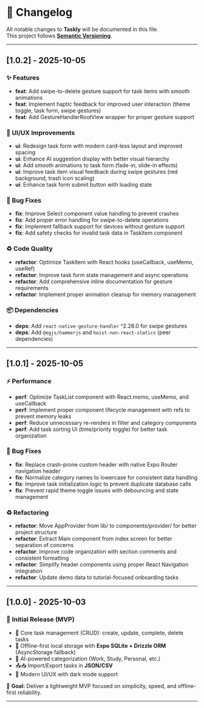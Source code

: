 # 📑 Changelog

All notable changes to **Taskly** will be documented in this file.  
This project follows **[Semantic Versioning](https://semver.org/)**.

---

## [1.0.2] - 2025-10-05
### ✨ Features
- **feat**: Add swipe-to-delete gesture support for task items with smooth animations
- **feat**: Implement haptic feedback for improved user interaction (theme toggle, task form, swipe gestures)
- **feat**: Add GestureHandlerRootView wrapper for proper gesture support

### 🎨 UI/UX Improvements
- **ui**: Redesign task form with modern card-less layout and improved spacing
- **ui**: Enhance AI suggestion display with better visual hierarchy
- **ui**: Add smooth animations to task form (fade-in, slide-in effects)
- **ui**: Improve task item visual feedback during swipe gestures (red background, trash icon scaling)
- **ui**: Enhance task form submit button with loading state

### 🐛 Bug Fixes
- **fix**: Improve Select component value handling to prevent crashes
- **fix**: Add proper error handling for swipe-to-delete operations
- **fix**: Implement fallback support for devices without gesture support
- **fix**: Add safety checks for invalid task data in TaskItem component

### ♻️ Code Quality
- **refactor**: Optimize TaskItem with React hooks (useCallback, useMemo, useRef)
- **refactor**: Improve task form state management and async operations
- **refactor**: Add comprehensive inline documentation for gesture requirements
- **refactor**: Implement proper animation cleanup for memory management

### 📦 Dependencies
- **deps**: Add `react-native-gesture-handler` ^2.28.0 for swipe gestures
- **deps**: Add `@egjs/hammerjs` and `hoist-non-react-statics` (peer dependencies)

---

## [1.0.1] - 2025-10-05
### ⚡ Performance
- **perf**: Optimize TaskList component with React.memo, useMemo, and useCallback
- **perf**: Implement proper component lifecycle management with refs to prevent memory leaks
- **perf**: Reduce unnecessary re-renders in filter and category components
- **perf**: Add task sorting UI (time/priority toggle) for better task organization

### 🐛 Bug Fixes
- **fix**: Replace crash-prone custom header with native Expo Router navigation header
- **fix**: Normalize category names to lowercase for consistent data handling
- **fix**: Improve task initialization logic to prevent duplicate database calls
- **fix**: Prevent rapid theme toggle issues with debouncing and state management

### ♻️ Refactoring
- **refactor**: Move AppProvider from lib/ to components/provider/ for better project structure
- **refactor**: Extract Main component from index screen for better separation of concerns
- **refactor**: Improve code organization with section comments and consistent formatting
- **refactor**: Simplify header components using proper React Navigation integration
- **refactor**: Update demo data to tutorial-focused onboarding tasks

---

## [1.0.0] - 2025-10-03
### 🎉 Initial Release (MVP)
- 📝 Core task management (CRUD): create, update, complete, delete tasks
- 💾 Offline-first local storage with **Expo SQLite + Drizzle ORM** (AsyncStorage fallback)
- 🤖 AI-powered categorization (Work, Study, Personal, etc.)
- 📤📥 Import/Export tasks in **JSON/CSV**
- 🌙 Modern UI/UX with dark mode support

📌 **Goal:** Deliver a lightweight MVP focused on simplicity, speed, and offline-first reliability.

---